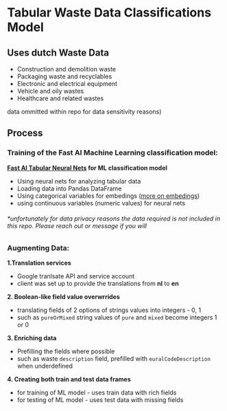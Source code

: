 # Tabular Waste Data Classifications Model

## Uses dutch Waste Data

- Construction and demolition waste
- Packaging waste and recyclables
- Electronic and electrical equipment
- Vehicle and oily wastes
- Healthcare and related wastes

data ommitted within repo for data sensitivity reasons)

## Process

### Training of the Fast AI Machine Learning classification model:

**[Fast AI Tabular Neural Nets](https://docs.fast.ai/tabular.html) for ML classification model**

- Using neural nets for analyzing tabular data
- Loading data into Pandas DataFrame
- Using categorical variables for embedings ([more on embedings](https://towardsdatascience.com/neural-network-embeddings-explained-4d028e6f0526))
- using continuous variables (numeric values) for neural nets

###### \*unfortunately for data privacy reasons the data required is not included in this repo. Please reach out or message if you will

### Augmenting Data:

**1.Translation services**

- Google tranlsate API and service account
- client was set up to provide the translations from **nl** to **en**

**2. Boolean-like field value overwrrides**

- translating fields of 2 options of strings values into integers - 0, 1
- such as `pureOrMixed` string values of `pure` and `mixed` become integers 1 or 0

**3. Enriching data**

- Prefilling the fields where possible
- such as waste `description` field, prefilled with `euralCodeDescription` when underdefined

**4. Creating both train and test data frames**

- for training of ML model - uses train data with rich fields
- for testing of ML model - uses test data with missing fields
